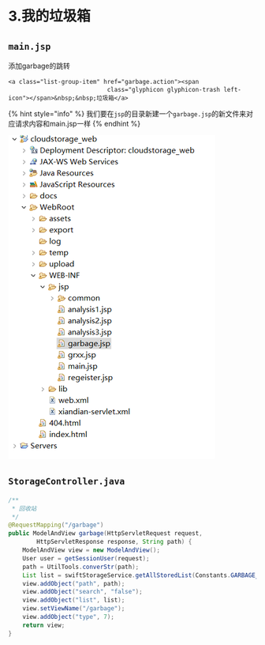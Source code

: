 # 3.我的垃圾箱

## `main.jsp`

添加garbage的跳转

```markup
<a class="list-group-item" href="garbage.action"><span
							class="glyphicon glyphicon-trash left-icon"></span>&nbsp;&nbsp;垃圾箱</a>
```

{% hint style="info" %}
 我们要在`jsp`的目录新建一个`garbage.jsp`的新文件来对应请求内容和main.jsp一样
{% endhint %}

![](../.gitbook/assets/garbage.png)

## `StorageController.java`

```java
/**
 * 回收站
 */
@RequestMapping("/garbage")
public ModelAndView garbage(HttpServletRequest request,
		HttpServletResponse response, String path) {
	ModelAndView view = new ModelAndView();
	User user = getSessionUser(request);
	path = UtilTools.converStr(path);
	List list = swiftStorageService.getAllStoredList(Constants.GARBAGE_PREFIX+user.getUsername(), path);
	view.addObject("path", path);
	view.addObject("search", "false");
	view.addObject("list", list);
	view.setViewName("/garbage");
	view.addObject("type", 7);
	return view;
}
```

